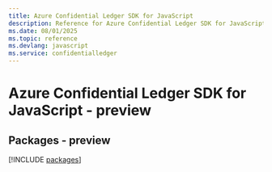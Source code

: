 ```yaml
---
title: Azure Confidential Ledger SDK for JavaScript
description: Reference for Azure Confidential Ledger SDK for JavaScript
ms.date: 08/01/2025
ms.topic: reference
ms.devlang: javascript
ms.service: confidentialledger
---
```

# Azure Confidential Ledger SDK for JavaScript - preview
## Packages - preview
[!INCLUDE [packages](confidential-ledger-index.md)]